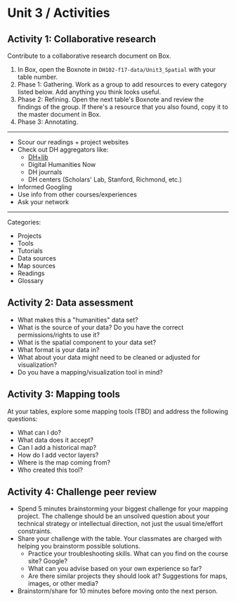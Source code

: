 # Unit 3 / Activities

## Activity 1: Collaborative research
Contribute to a collaborative research document on Box.


1. In Box, open the Boxnote in ```DH102-f17-data/Unit3_Spatial``` with your table number.
2. Phase 1: Gathering. Work as a group to add resources to every category listed below. Add anything you think looks useful. 
3. Phase 2: Refining. Open the next table's Boxnote and review the findings of the group. If there's a resource that you also found, copy it to the master document in Box. 
4. Phase 3: Annotating. 

*** 

* Scour our readings + project websites
* Check out DH aggregators like:
  * [DH+lib](http://acrl.ala.org/dh/)
  * Digital Humanities Now
  * DH journals
  * DH centers \(Scholars' Lab, Stanford, Richmond, etc.\)
* Informed Googling
* Use info from other courses/experiences
* Ask your network

*** 
Categories: 
* Projects
* Tools
* Tutorials
* Data sources
* Map sources
* Readings
* Glossary

## Activity 2: Data assessment

* What makes this a "humanities" data set?
* What is the source of your data? Do you have the correct permissions/rights to use it?
* What is the spatial component to your data set?
* What format is your data in?
* What about your data might need to be cleaned or adjusted for visualization?
* Do you have a mapping/visualization tool in mind?


## Activity 3: Mapping tools

At your tables, explore some mapping tools (TBD) and address the following questions:

* What can I do?
* What data does it accept?
* Can I add a historical map?
* How do I add vector layers?
* Where is the map coming from?
* Who created this tool?


## Activity 4: Challenge peer review

* Spend 5 minutes brainstorming your biggest challenge for your mapping project. The challenge should be an unsolved question about your technical strategy or intellectual direction, not just the usual time/effort constraints.
* Share your challenge with the table. Your classmates are charged with helping you brainstorm possible solutions. 
  * Practice your troubleshooting skills. What can you find on the course site? Google? 
  * What can you advise based on your own experience so far? 
  * Are there similar projects they should look at? Suggestions for maps, images, or other media?
* Brainstorm/share for 10 minutes before moving onto the next person. 



